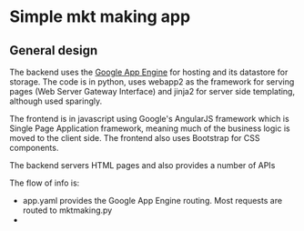 # Simple mkt making app

## General design

The backend uses the [Google App Engine](https://appengine.google.com/) for hosting and its datastore for storage. The code is in python, uses webapp2 as the framework for serving pages (Web Server Gateway Interface) and jinja2 for server side templating, although used sparingly.

The frontend is in javascript using Google's AngularJS framework which is Single Page Application framework, meaning much of the business logic is moved to the client side. The frontend also uses Bootstrap for CSS components.

The backend servers HTML pages and also provides a number of APIs

The flow of info is:
- app.yaml provides the Google App Engine routing. Most requests are routed to mktmaking.py
- 
